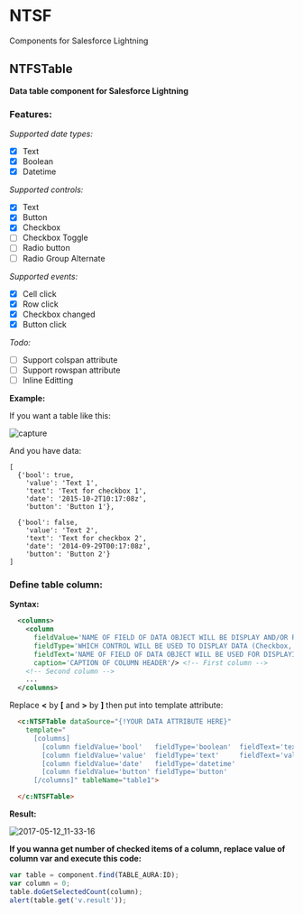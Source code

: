 # NTSF
Components for Salesforce Lightning

## NTFSTable

**Data table component for Salesforce Lightning**

### Features:

*Supported date types:*
- [x] Text
- [x] Boolean
- [x] Datetime

*Supported controls:*
- [x] Text
- [x] Button
- [x] Checkbox
- [ ] Checkbox Toggle
- [ ] Radio button
- [ ] Radio Group Alternate

*Supported events:*
- [x] Cell click
- [x] Row click
- [x] Checkbox changed
- [x] Button click

*Todo:*
- [ ] Support colspan attribute
- [ ] Support rowspan attribute
- [ ] Inline Editting

**Example:**

If you want a table like this:

![capture](https://cloud.githubusercontent.com/assets/16706272/25981672/ba5bba82-3700-11e7-9920-3284233c805f.PNG)

And you have data:

```
[
  {'bool': true, 
    'value': 'Text 1', 
    'text': 'Text for checkbox 1', 
    'date': '2015-10-2T10:17:08z', 
    'button': 'Button 1'},
    
  {'bool': false, 
    'value': 'Text 2', 
    'text': 'Text for checkbox 2', 
    'date': '2014-09-29T00:17:08z', 
    'button': 'Button 2'}
]
```

### Define table column:

**Syntax:**
```xml
  <columns>
    <column 
      fieldValue='NAME OF FIELD OF DATA OBJECT WILL BE DISPLAY AND/OR PROCESSED' 
      fieldType='WHICH CONTROL WILL BE USED TO DISPLAY DATA (Checkbox, Button...)' 
      fieldText='NAME OF FIELD OF DATA OBJECT WILL BE USED FOR DISPLAYING TOOLTIP OR TEXT OF CHECKBOX'
      caption='CAPTION OF COLUMN HEADER'/> <!-- First column -->
    <!-- Second column -->
    ...
  </columns>
```

Replace **<** by **[** and **>** by **]** then put into template attribute:

```html
  <c:NTSFTable dataSource="{!YOUR DATA ATTRIBUTE HERE}"
    template="
      [columns]
        [column fieldValue='bool'   fieldType='boolean'  fieldText='text'  caption='Checkbox column' /]
        [column fieldValue='value'  fieldType='text'     fieldText='value' caption='Text column'     /]
        [column fieldValue='date'   fieldType='datetime'                   caption='Datetime column' /]
        [column fieldValue='button' fieldType='button'                     caption='Button column'   /]
      [/columns]" tableName="table1">

  </c:NTSFTable>
```

**Result:**

![2017-05-12_11-33-16](https://cloud.githubusercontent.com/assets/16706272/25982460/e39034f4-3706-11e7-92e6-f79f87290eb5.gif)

**If you wanna get number of checked items of a column, replace value of column var and execute this code:**

```javascript
var table = component.find(TABLE_AURA:ID);
var column = 0;
table.doGetSelectedCount(column);
alert(table.get('v.result'));
```

